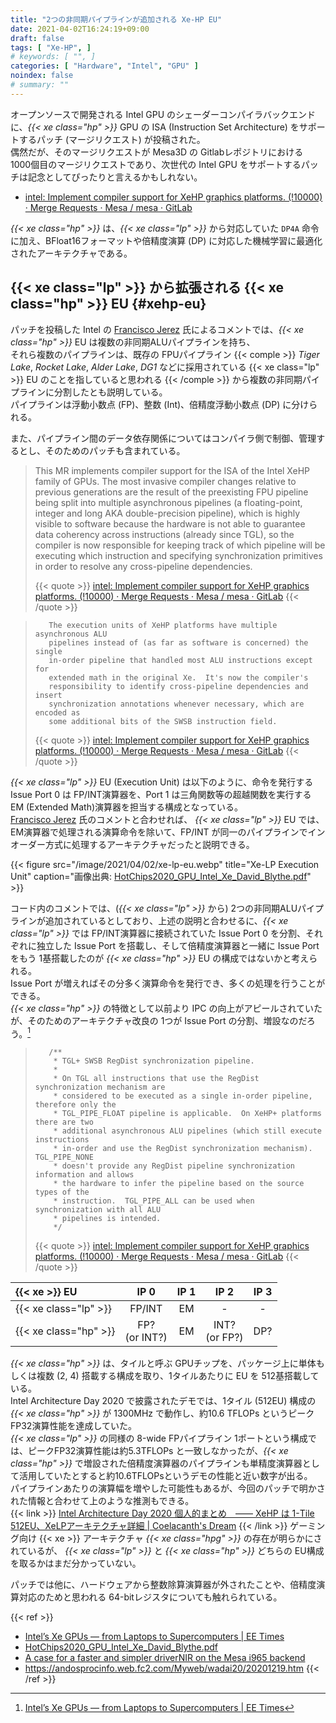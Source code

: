 ```yaml
---
title: "2つの非同期パイプラインが追加される Xe-HP EU"
date: 2021-04-02T16:24:19+09:00
draft: false
tags: [ "Xe-HP", ]
# keywords: [ "", ]
categories: [ "Hardware", "Intel", "GPU" ]
noindex: false
# summary: ""
---
```


オープンソースで開発される Intel GPU のシェーダーコンパイラバックエンドに、*{{< xe class="hp" >}}* GPU の ISA (Instruction Set Architecture) をサポートするパッチ (マージリクエスト) が投稿された。  
偶然だが、そのマージリクエストが Mesa3D の Gitlabレポジトリにおける 1000個目のマージリクエストであり、次世代の Intel GPU をサポートするパッチは記念としてぴったりと言えるかもしれない。  

 * [intel: Implement compiler support for XeHP graphics platforms. (!10000) · Merge Requests · Mesa / mesa · GitLab](https://gitlab.freedesktop.org/mesa/mesa/-/merge_requests/10000)

*{{< xe class="hp" >}}* は、*{{< xe class="lp" >}}* から対応していた `DP4A` 命令に加え、BFloat16フォーマットや倍精度演算 (DP) に対応した機械学習に最適化されたアーキテクチャである。  

## {{< xe class="lp" >}} から拡張される {{< xe class="hp" >}} EU {#xehp-eu}

パッチを投稿した Intel の [Francisco Jerez](https://gitlab.freedesktop.org/currojerez) 氏によるコメントでは、*{{< xe class="hp" >}}* EU は複数の非同期ALUパイプラインを持ち、  
それら複数のパイプラインは、既存の FPUパイプライン {{< comple >}} *Tiger Lake*, *Rocket Lake*, *Alder Lake*, *DG1* などに採用されている {{< xe class="lp" >}} EU のことを指していると思われる {{< /comple >}} から複数の非同期パイプラインに分割したとも説明している。  
パイプラインは浮動小数点 (FP)、整数 (Int)、倍精度浮動小数点 (DP) に分けられる。  

また、パイプライン間のデータ依存関係についてはコンパイラ側で制御、管理するとし、そのためのパッチも含まれている。  

 > This MR implements compiler support for the ISA of the Intel XeHP family of GPUs. The most invasive compiler changes relative to previous generations are the result of the preexisting FPU pipeline being split into multiple asynchronous pipelines (a floating-point, integer and long AKA double-precision pipeline), which is highly visible to software because the hardware is not able to guarantee data coherency across instructions (already since TGL), so the compiler is now responsible for keeping track of which pipeline will be executing which instruction and specifying synchronization primitives in order to resolve any cross-pipeline dependencies.
 >
 > {{< quote >}} [intel: Implement compiler support for XeHP graphics platforms. (!10000) · Merge Requests · Mesa / mesa · GitLab](https://gitlab.freedesktop.org/mesa/mesa/-/merge_requests/10000/) {{< /quote >}}

 >        The execution units of XeHP platforms have multiple asynchronous ALU
 >        pipelines instead of (as far as software is concerned) the single
 >        in-order pipeline that handled most ALU instructions except for
 >        extended math in the original Xe.  It's now the compiler's
 >        responsibility to identify cross-pipeline dependencies and insert
 >        synchronization annotations whenever necessary, which are encoded as
 >        some additional bits of the SWSB instruction field.
 >
 > {{< quote >}} [intel: Implement compiler support for XeHP graphics platforms. (!10000) · Merge Requests · Mesa / mesa · GitLab](https://gitlab.freedesktop.org/mesa/mesa/-/merge_requests/10000/diffs?commit_id=53af9902f1d9748fe4856e08203a7e4d2129ea72) {{< /quote >}}

*{{< xe class="lp" >}}* EU (Execution Unit) は以下のように、命令を発行する Issue Port 0 は FP/INT演算器を、Port 1 は三角関数等の超越関数を実行する EM (Extended Math)演算器を担当する構成となっている。  
[Francisco Jerez](https://gitlab.freedesktop.org/currojerez) 氏のコメントと合わせれば、 *{{< xe class="lp" >}}* EU では、EM演算器で処理される演算命令を除いて、FP/INT が同一のパイプラインでインオーダー方式に処理するアーキテクチャだったと説明できる。  

{{< figure src="/image/2021/04/02/xe-lp-eu.webp" title="Xe-LP Execution Unit" caption="画像出典: [HotChips2020_GPU_Intel_Xe_David_Blythe.pdf](https://www.hotchips.org/assets/program/conference/day1/HotChips2020_GPU_Intel_Xe_David_Blythe.pdf)" >}}

コード内のコメントでは、(*{{< xe class="lp" >}}* から) 2つの非同期ALUパイプラインが追加されているとしており、上述の説明と合わせるに、*{{< xe class="lp" >}}* では FP/INT演算器に接続されていた Issue Port 0 を分割、それぞれに独立した Issue Port を搭載し、そして倍精度演算器と一緒に Issue Port をもう 1基搭載したのが *{{< xe class="hp" >}}* EU の構成ではないかと考えられる。  
Issue Port が増えればその分多く演算命令を発行でき、多くの処理を行うことができる。  
*{{< xe class="hp" >}}* の特徴として以前より IPC の向上がアピールされていたが、そのためのアーキテクチャ改良の 1つが Issue Port の分割、増設なのだろう。[^xehp-ipc]  

[^xehp-ipc]: [Intel’s Xe GPUs — from Laptops to Supercomputers | EE Times](https://www.eetimes.com/intels-xe-gpus-from-laptops-to-supercomputers/2/)

 >        /**
 >         * TGL+ SWSB RegDist synchronization pipeline.
 >         *
 >         * On TGL all instructions that use the RegDist synchronization mechanism are
 >         * considered to be executed as a single in-order pipeline, therefore only the
 >         * TGL_PIPE_FLOAT pipeline is applicable.  On XeHP+ platforms there are two
 >         * additional asynchronous ALU pipelines (which still execute instructions
 >         * in-order and use the RegDist synchronization mechanism).  TGL_PIPE_NONE
 >         * doesn't provide any RegDist pipeline synchronization information and allows
 >         * the hardware to infer the pipeline based on the source types of the
 >         * instruction.  TGL_PIPE_ALL can be used when synchronization with all ALU
 >         * pipelines is intended.
 >         */
 >
 > {{< quote >}} [intel: Implement compiler support for XeHP graphics platforms. (!10000) · Merge Requests · Mesa / mesa · GitLab](https://gitlab.freedesktop.org/mesa/mesa/-/merge_requests/10000/diffs?commit_id=53af9902f1d9748fe4856e08203a7e4d2129ea72#diff-content-aa711c4d6f41feb214c7f983adc5e0e3e95740e0) {{< /quote >}}

| {{< xe >}} EU | IP 0 | IP 1 | IP 2 | IP 3 |
| :-- | :--: | :--: | :--: | :--: |
| {{< xe class="lp" >}} | FP/INT | EM | - | - |
| {{< xe class="hp" >}} | FP?<br>(or INT?) | EM | INT?<br>(or FP?) | DP? |

*{{< xe class="hp"  >}}* は、タイルと呼ぶ GPUチップを、パッケージ上に単体もしくは複数 (2, 4) 搭載する構成を取り、1タイルあたりに EU を 512基搭載している。  
Intel Architecture Day 2020 で披露されたデモでは、1タイル (512EU) 構成の *{{< xe class="hp" >}}* が 1300MHz で動作し、約10.6 TFLOPs というピークFP32演算性能を達成していた。  
*{{< xe class="lp" >}}* の同様の 8-wide FPパイプライン 1ポートという構成では、ピークFP32演算性能は約5.3TFLOPs と一致しなかったが、*{{< xe class="hp" >}}* で増設された倍精度演算器のパイプラインも単精度演算器として活用していたとすると約10.6TFLOPsというデモの性能と近い数字が出る。  
パイプラインあたりの演算幅を増やした可能性もあるが、今回のパッチで明かされた情報と合わせて上のような推測もできる。  
{{< link >}} [Intel Architecture Day 2020 個人的まとめ　―― XeHP は 1-Tile 512EU、XeLPアーキテクチャ詳細 | Coelacanth's Dream](/posts/2020/08/14/intel-architecture-day-2020/#xe-hp-1t-512eu) {{< /link >}}
ゲーミング向け {{< xe >}} アーキテクチャ *{{< xe class="hpg" >}}* の存在が明らかにされているが、 *{{< xe class="lp" >}}* と *{{< xe class="hp" >}}* どちらの EU構成を取るかはまだ分かっていない。  

パッチでは他に、ハードウェアから整数除算演算器が外されたことや、倍精度演算対応のためと思われる 64-bitレジスタについても触れられている。  

{{< ref >}}
 * [Intel’s Xe GPUs — from Laptops to Supercomputers | EE Times](https://www.eetimes.com/intels-xe-gpus-from-laptops-to-supercomputers/2/)
 * [HotChips2020_GPU_Intel_Xe_David_Blythe.pdf](https://www.hotchips.org/assets/program/conference/day1/HotChips2020_GPU_Intel_Xe_David_Blythe.pdf)
 * [A case for a faster and simpler driverNIR on the Mesa i965 backend](https://archive.fosdem.org/2016/schedule/event/i965_nir/attachments/slides/1113/export/events/attachments/i965_nir/slides/1113/nir_vec4_i965_fosdem_2016_rc1.pdf)
 * <https://andosprocinfo.web.fc2.com/Myweb/wadai20/20201219.htm>
{{< /ref >}}
